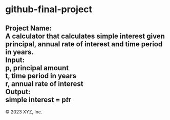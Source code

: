 # github-final-project
**Project Name:**<br>
A calculator that calculates simple interest given principal, annual rate of interest and time period in years. 
<br>**Input:**<br>
   p, principal amount<br>
   t, time period in years<br>
   r, annual rate of interest
<br>**Output:** <br>
   simple interest = p*t*r
 ---

© 2023 XYZ, Inc.
